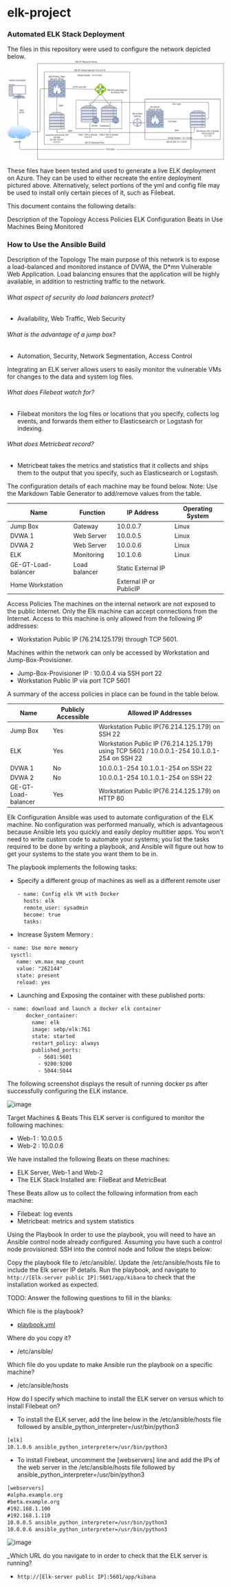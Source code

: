# elk-project

### Automated ELK Stack Deployment
The files in this repository were used to configure the network depicted below.
![alt text](https://github.com/etiennelaeticia/elk-project/blob/3ae509b92d7ea45560898792334cf73840ef012b/Diagrams/Elk-Diagram.jpg)

These files have been tested and used to generate a live ELK deployment on Azure. They can be used to either recreate the entire deployment pictured above. Alternatively, select portions of the yml and config file may be used to install only certain pieces of it, such as Filebeat.

This document contains the following details:

Description of the Topology
Access Policies
ELK Configuration
Beats in Use
Machines Being Monitored


### How to Use the Ansible Build


Description of the Topology
The main purpose of this network is to expose a load-balanced and monitored instance of DVWA, the D*mn Vulnerable Web Application.
Load balancing ensures that the application will be highly available, in addition to restricting traffic to the network.

###### What aspect of security do load balancers protect? 
* Availability, Web Traffic, Web Security
###### What is the advantage of a jump box?
* Automation, Security, Network Segmentation, Access Control

Integrating an ELK server allows users to easily monitor the vulnerable VMs for changes to the data and system log files.

###### What does Filebeat watch for?
* Filebeat monitors the log files or locations that you specify, collects log events, and forwards them either to Elasticsearch or Logstash for indexing.
###### What does Metricbeat record?
* Metricbeat takes the metrics and statistics that it collects and ships them to the output that you specify, such as Elasticsearch or Logstash.

The configuration details of each machine may be found below.
Note: Use the Markdown Table Generator to add/remove values from the table.

| Name  |Function   |  IP Address |  Operating System |   
|---|---|---|---|
| Jump Box| Gateway     | 10.0.0.7 |  Linux |   
| DVWA 1  | Web Server  | 10.0.0.5 | Linux   |   
| DVWA 2  | Web Server  | 10.0.0.6 |  Linux | 
|  ELK | Monitoring   | 10.1.0.6  | Linux  | 
|  GE-GT-Load-balancer | Load balancer   | Static External IP |   |
|  Home Workstation |   | External IP or PublicIP|   |


Access Policies
The machines on the internal network are not exposed to the public Internet.
Only the Elk machine can accept connections from the Internet. Access to this machine is only allowed from the following IP addresses:
* Workstation Public IP (76.214.125.179) through TCP 5601.

Machines within the network can only be accessed by Workstation and Jump-Box-Provisioner.
* Jump-Box-Provisioner IP : 10.0.0.4 via SSH port 22
* Workstation Public IP via port TCP 5601

A summary of the access policies in place can be found in the table below.


| Name  | Publicly Accessible |Allowed IP Addresses |
|---|---|---|
| Jump Box  | Yes  | Workstation Public IP(76.214.125.179) on SSH 22   |
| ELK | Yes  | 	Workstation Public IP (76.214.125.179) using TCP 5601 / 10.0.0.1-254 10.1.0.1-254 on SSH 22   |
| DVWA 1  | No   | 10.0.0.1-254 10.1.0.1-254 on SSH 22   |
| DVWA 2  | No  | 10.0.0.1-254 10.1.0.1-254 on SSH 22 |
|  GE-GT-Load-balancer | Yes   | Workstation Public IP(76.214.125.179) on HTTP 80 |   



Elk Configuration
Ansible was used to automate configuration of the ELK machine. No configuration was performed manually, which is advantageous because Ansible lets you quickly and easily deploy multitier apps. You won't need to write custom code to automate your systems; you list the tasks required to be done by writing a playbook, and Ansible will figure out how to get your systems to the state you want them to be in.


The playbook implements the following tasks:

* Specify a different group of machines as well as a different remote user
  ```
  - name: Config elk VM with Docker
    hosts: elk
    remote_user: sysadmin
    become: true
    tasks:
   ```
    
* Increase System Memory :
 ```
 - name: Use more memory
  sysctl:
    name: vm.max_map_count
    value: "262144"   
    state: present
    reload: yes
   ```

* Launching and Exposing the container with these published ports:
```
- name: download and launch a docker elk container
      docker_container:
        name: elk
        image: sebp/elk:761
        state: started
        restart_policy: always
        published_ports:
          - 5601:5601
          - 9200:9200
          - 5044:5044
 ```


The following screenshot displays the result of running docker ps after successfully configuring the ELK instance.

![image](https://user-images.githubusercontent.com/88409540/128951577-2b095b96-ad43-4a08-bb23-1abb0a7f7b8b.png)

Target Machines & Beats
This ELK server is configured to monitor the following machines:

* Web-1 : 10.0.0.5
* Web-2 : 10.0.0.6

We have installed the following Beats on these machines:
* ELK Server, Web-1 and Web-2
* The ELK Stack Installed are: FileBeat and MetricBeat

These Beats allow us to collect the following information from each machine:

* Filebeat: log events
* Metricbeat: metrics and system statistics

Using the Playbook
In order to use the playbook, you will need to have an Ansible control node already configured. Assuming you have such a control node provisioned:
SSH into the control node and follow the steps below:

Copy the playbook file to /etc/ansible/.
Update the /etc/ansible/hosts file to include the Elk server IP details.
Run the playbook, and navigate to `http://[Elk-server public IP]:5601/app/kibana` to check that the installation worked as expected.

TODO: Answer the following questions to fill in the blanks:

Which file is the playbook? 
* [playbook.yml](https://github.com/etiennelaeticia/elk-project/blob/5ed07de69082c386a195b6af2ecf18784b416e68/Ansible/playbook.txt)

Where do you copy it?
* /etc/ansible/

Which file do you update to make Ansible run the playbook on a specific machine? 
* /etc/ansible/hosts

How do I specify which machine to install the ELK server on versus which to install Filebeat on?
* To install the ELK server, add the line below in the /etc/ansible/hosts file followed by ansible_python_interpreter=/usr/bin/python3
```
[elk]
10.1.0.6 ansible_python_interpreter=/usr/bin/python3
```
* To install Firebeat, uncomment the [webservers] line and add the IPs of the web server in the /etc/ansible/hosts file followed by ansible_python_interpreter=/usr/bin/python3
```
[webservers]
#alpha.example.org
#beta.example.org
#192.168.1.100
#192.168.1.110
10.0.0.5 ansible_python_interpreter=/usr/bin/python3
10.0.0.6 ansible_python_interpreter=/usr/bin/python3
```

![image](https://user-images.githubusercontent.com/88409540/128951503-edda9941-fa5f-4919-9bdf-fb6c84f3a825.png)

_Which URL do you navigate to in order to check that the ELK server is running?
* `http://[Elk-server public IP]:5601/app/kibana`
